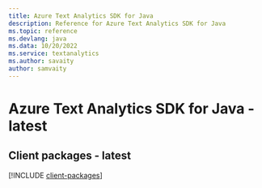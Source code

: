 ```yaml
---
title: Azure Text Analytics SDK for Java
description: Reference for Azure Text Analytics SDK for Java
ms.topic: reference
ms.devlang: java
ms.data: 10/20/2022
ms.service: textanalytics
ms.author: savaity
author: samvaity
---
```

# Azure Text Analytics SDK for Java - latest

## Client packages - latest
[!INCLUDE [client-packages](text-analytics-client-index.md)]